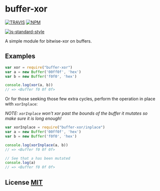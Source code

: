 # buffer-xor

[![TRAVIS](https://secure.travis-ci.org/crypto-browserify/buffer-xor.png)](http://travis-ci.org/crypto-browserify/buffer-xor)
[![NPM](http://img.shields.io/npm/v/buffer-xor.svg)](https://www.npmjs.org/package/buffer-xor)

[![js-standard-style](https://cdn.rawgit.com/feross/standard/master/badge.svg)](https://github.com/feross/standard)

A simple module for bitwise-xor on buffers.


## Examples

``` javascript
var xor = require("buffer-xor")
var a = new Buffer('00ff0f', 'hex')
var b = new Buffer('f0f0', 'hex')

console.log(xor(a, b))
// => <Buffer f0 0f 0f>
```


Or for those seeking those few extra cycles, perform the operation in place with
`xorInplace`:

_NOTE: `xorInplace` won't xor past the bounds of the buffer it mutates so make
sure it is long enough!_

``` javascript
var xorInplace = require("buffer-xor/inplace")
var a = new Buffer('00ff0f', 'hex')
var b = new Buffer('f0f0', 'hex')

console.log(xorInplace(a, b))
// => <Buffer f0 0f 0f>

// See that a has been mutated
console.log(a)
// => <Buffer f0 0f 0f>
```


## License [MIT](LICENSE)
